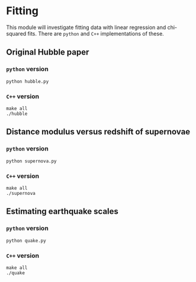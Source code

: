 #  Fitting


This module will investigate fitting data with linear regression and
chi-squared fits. There are `python` and `C++` implementations of
these.


## Original Hubble paper

### `python` version

```
python hubble.py
```


### `C++` version

```
make all
./hubble
```




## Distance modulus versus redshift of supernovae

### `python` version

```
python supernova.py
```


### `C++` version

```
make all
./supernova
```




## Estimating earthquake scales

### `python` version

```
python quake.py
```


### `C++` version

```
make all
./quake
```

